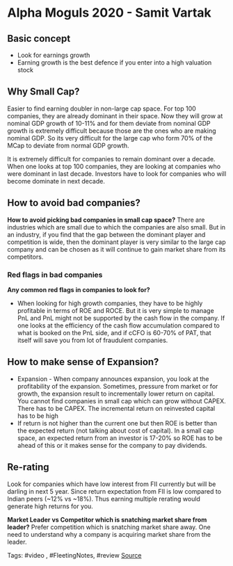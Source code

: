 # Alpha Moguls 2020 - Samit Vartak

## Basic concept

* Look for earnings growth
* Earning growth is the best defence if you enter into a high valuation stock

## Why Small Cap?

Easier to find earning doubler in non-large cap space. For top 100 companies, they are already dominant in their space. Now they will grow at nominal GDP growth of 10-11% and for them deviate from nominal GDP growth is extremely difficult because those are the ones who are making nominal GDP. So its very difficult for the large cap who form 70% of the MCap to deviate from normal GDP growth.

It is extremely difficult for companies to remain dominant over a decade. When one looks at top 100 companies, they are looking at companies who were dominant in last decade. Investors have to look for companies who will become dominate in next decade.

## How to avoid bad companies?

**How to avoid picking bad companies in small cap space?** There are industries which are small due to which the companies are also small. But in an industry, if you find that the gap between the dominant player and competition is wide, then the dominant player is very similar to the large cap company and can be chosen as it will continue to gain market share from its competitors.

### Red flags in bad companies

**Any common red flags in companies to look for?**

* When looking for high growth companies, they have to be highly profitable in terms of ROE and ROCE. But it is very simple to manage PnL and PnL might not be supported by the cash flow in the company. If one looks at the efficiency of the cash flow accumulation compared to what is booked on the PnL side, and if cCFO is 60-70% of PAT, that itself will save you from lot of fraudulent companies. 

## How to make sense of Expansion?

* Expansion - When company announces expansion, you look at the profitability of the expansion. Sometimes, pressure from market or for growth, the expansion result to incrementally lower return on capital. You cannot find companies in small cap which can grow without CAPEX. There has to be CAPEX. The incremental return on reinvested capital has to be high
* If return is not higher than the current one but then ROE is better than the expected return \(not talking about cost of capital\). In a small cap space, an expected return from an investor is 17-20% so ROE has to be ahead of this or it makes sense for the company to pay dividends.  

## Re-rating

Look for companies which have low interest from FII currently but will be darling in next 5 year. Since return expectation from FII is low compared to Indian peers \(~12% vs ~18%\). Thus earning multiple rerating would generate high returns for you.

**Market Leader vs Competitor which is snatching market share from leader?** Prefer competition which is snatching market share away. One need to understand why a company is acquiring market share from the leader.

Tags: \#video , \#FleetingNotes, \#review [Source](https://www.youtube.com/watch?edufilter=NULL&t=58s&ab_channel=BloombergQuint&v=tJy1veLrzpg)

